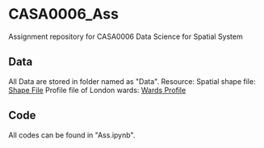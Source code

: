 # CASA0006_Ass
Assignment repository for CASA0006 Data Science for Spatial System

## Data
All Data are stored in folder named as "Data".
Resource:
Spatial shape file: [Shape File](https://data.london.gov.uk/dataset/statistical-gis-boundary-files-london)
Profile file of London wards: [Wards Profile](https://data.london.gov.uk/dataset/ward-profiles-and-atlas)

## Code
All codes can be found in "Ass.ipynb".
